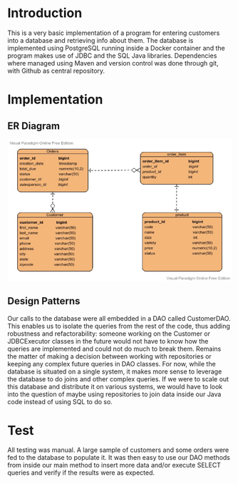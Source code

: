 # Introduction
This is a very basic implementation of a program for entering customers into a database and 
retrieving info about them. The database is implemented using PostgreSQL running inside a Docker 
container and the program makes use of JDBC and the SQL Java libraries. Dependencies where managed
using Maven and version control was done through git, with Github as central repository.

# Implementation
## ER Diagram
![ER diagram](assets/JdbcErDiagram.jpg)

## Design Patterns
Our calls to the database were all embedded in a DAO called CustomerDAO. This enables us to isolate the queries from the
rest of the code, thus adding robustness and refactorability: someone working on the Customer or JDBCExecutor classes in
the future would not have to know how the queries are implemented and could not do much to break them. Remains the
matter of making a decision between working with repositories or keeping any complex future queries in DAO classes. For
now, while the database is situated on a single system, it makes more sense to leverage the database to do joins and
other complex queries. If we were to scale out this database and distribute it on various systems, we would have to look
into the question of maybe using repositories to join data inside our Java code instead of using SQL to do so.

# Test
All testing was manual. A large sample of customers and some orders were fed to the database to populate it. It was then
easy to use our DAO methods from inside our main method to insert more data and/or execute SELECT queries and verify if 
the results were as expected.